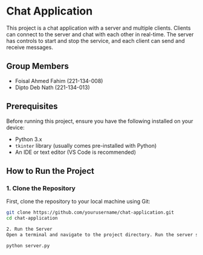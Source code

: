 # Chat Application

This project is a chat application with a server and multiple clients. Clients can connect to the server and chat with each other in real-time. The server has controls to start and stop the service, and each client can send and receive messages.

## Group Members
- Foisal Ahmed Fahim (221-134-008)
- Dipto Deb Nath (221-134-013)

## Prerequisites

Before running this project, ensure you have the following installed on your device:

- Python 3.x
- `tkinter` library (usually comes pre-installed with Python)
- An IDE or text editor (VS Code is recommended)

## How to Run the Project

### 1. Clone the Repository
First, clone the repository to your local machine using Git:
```bash
git clone https://github.com/yourusername/chat-application.git
cd chat-application

2. Run the Server
Open a terminal and navigate to the project directory. Run the server script:

python server.py
